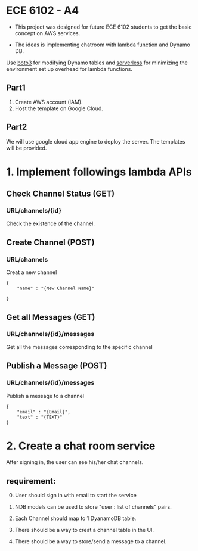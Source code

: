 # ECE 6102 - A4

+ This project was designed for future ECE 6102 students to get the basic concept on AWS services.

+ The ideas is implementing chatroom with lambda function and Dynamo DB.

Use [boto3](https://boto3.readthedocs.io/en/latest/) for modifying Dynamo tables and [serverless](https://serverless.com) for minimizing the environment set up overhead for lambda functions.

## Part1

1.  Create AWS account (IAM).
2.  Host the template on Google Cloud.

## Part2

We will use google cloud app engine to deploy the server.
The templates will be provided.

# 1. Implement followings lambda APIs

## Check Channel Status (GET)
### URL/channels/{id}

Check the existence of the channel.

## Create Channel (POST)
### URL/channels
Creat a new channel

```
{
	"name" : "{New Channel Name}"

}
```


## Get all Messages (GET)
### URL/channels/{id}/messages

Get all the messages corresponding to the specific channel


## Publish a Message (POST)
### URL/channels/{id}/messages

Publish a message to a channel

```
{
	"email" : "{Email}",
	"text" : "{TEXT}"
}
```

# 2. Create a chat room service

After signing in, the user can see his/her chat channels. 

## requirement:

0. User should sign in with email to start the service

1. NDB models can be used to store "user : list of channels" pairs.

2. Each Channel should map to 1 DyanamoDB table.

3. There should be a way to creat a channel table in the UI.

4. There should be a way to store/send a message to a channel.



